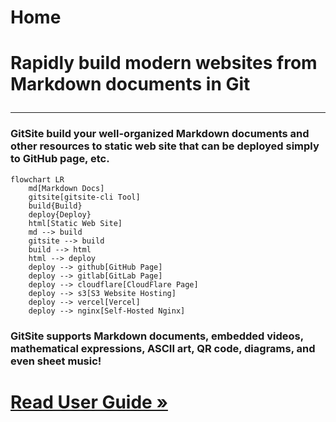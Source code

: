 # Home

# Rapidly build modern websites from Markdown documents in Git</p>

---

### GitSite build your well-organized Markdown documents and other resources to static web site that can be deployed simply to GitHub page, etc.

```mermaid
flowchart LR
    md[Markdown Docs]
    gitsite[gitsite-cli Tool]
    build{Build}
    deploy{Deploy}
    html[Static Web Site]
    md --> build
    gitsite --> build
    build --> html
    html --> deploy
    deploy --> github[GitHub Page]
    deploy --> gitlab[GitLab Page]
    deploy --> cloudflare[CloudFlare Page]
    deploy --> s3[S3 Website Hosting]
    deploy --> vercel[Vercel]
    deploy --> nginx[Self-Hosted Nginx]
```

### GitSite supports Markdown documents, embedded videos, mathematical expressions, ASCII art, QR code, diagrams, and even sheet music!

# [Read User Guide »](/books/gitsite-guide/index.html)
